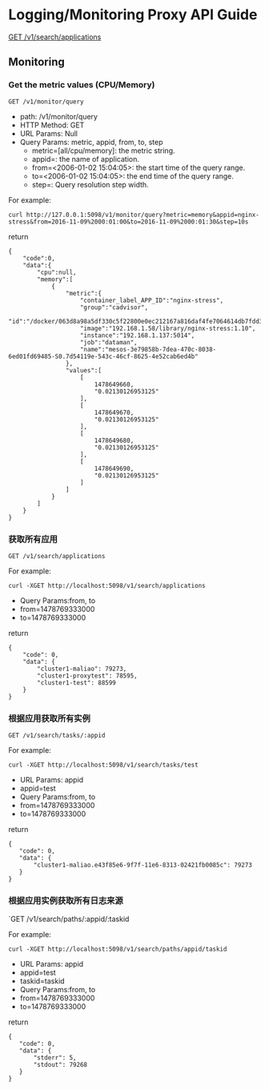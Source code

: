 # Logging/Monitoring Proxy API Guide

<a href="#itm1">GET /v1/search/applications</a>

## Monitoring

### Get the metric values (CPU/Memory)

```GET /v1/monitor/query```

- path: /v1/monitor/query
- HTTP Method: GET
- URL Params: Null
- Query Params: metric, appid, from, to, step
  - metric=[all/cpu/memory]: the metric string.
  - appid=<string>: the name of application.
  - from=<2006-01-02 15:04:05>: the start time of the query range.
  - to=<2006-01-02 15:04:05>: the end time of the query range.
  - step=<duration>: Query resolution step width.

For example:
```
curl http://127.0.0.1:5098/v1/monitor/query?metric=memory&appid=nginx-stress&from=2016-11-09%2000:01:00&to=2016-11-09%2000:01:30&step=10s
```
return
```
{
    "code":0,
    "data":{
        "cpu":null,
        "memory":[
            {
                "metric":{
                    "container_label_APP_ID":"nginx-stress",
                    "group":"cadvisor",
                    "id":"/docker/063d8a98a5df330c5f22800e0ec212167a816daf4fe7064614db7fdd3927f12a",
                    "image":"192.168.1.58/library/nginx-stress:1.10",
                    "instance":"192.168.1.137:5014",
                    "job":"dataman",
                    "name":"mesos-3e79858b-7dea-470c-8038-6ed01fd69485-S0.7d54119e-543c-46cf-8625-4e52cab6ed4b"
                },
                "values":[
                    [
                        1478649660,
                        "0.02130126953125"
                    ],
                    [
                        1478649670,
                        "0.02130126953125"
                    ],
                    [
                        1478649680,
                        "0.02130126953125"
                    ],
                    [
                        1478649690,
                        "0.02130126953125"
                    ]
                ]
            }
        ]
    }
}
```

### 获取所有应用
`GET /v1/search/applications`

For example:
```
curl -XGET http://localhost:5098/v1/search/applications
```

- Query Params:from, to
 - from=1478769333000
 - to=1478769333000

return

```
{
    "code": 0,
    "data": {
        "cluster1-maliao": 79273,
        "cluster1-proxytest": 78595,
        "cluster1-test": 88599
    }
}
```

### 根据应用获取所有实例
`GET /v1/search/tasks/:appid`

For example:

```
curl -XGET http://localhost:5098/v1/search/tasks/test
```

- URL Params: appid
 - appid=test
- Query Params:from, to
 - from=1478769333000
 - to=1478769333000

 return 

 ```
{
    "code": 0,
    "data": {
        "cluster1-maliao.e43f85e6-9f7f-11e6-8313-02421fb0085c": 79273
    }
}
 ```

### 根据应用实例获取所有日志来源
`GET /v1/search/paths/:appid/:taskid

<span id="itm1">For example:</span>
```
curl -XGET http://localhost:5098/v1/search/paths/appid/taskid
```

- URL Params: appid
 - appid=test
 - taskid=taskid
- Query Params:from, to
 - from=1478769333000
 - to=1478769333000

 return 
 
 ```
{
    "code": 0,
    "data": {
        "stderr": 5,
        "stdout": 79268
    }
}
 ```
